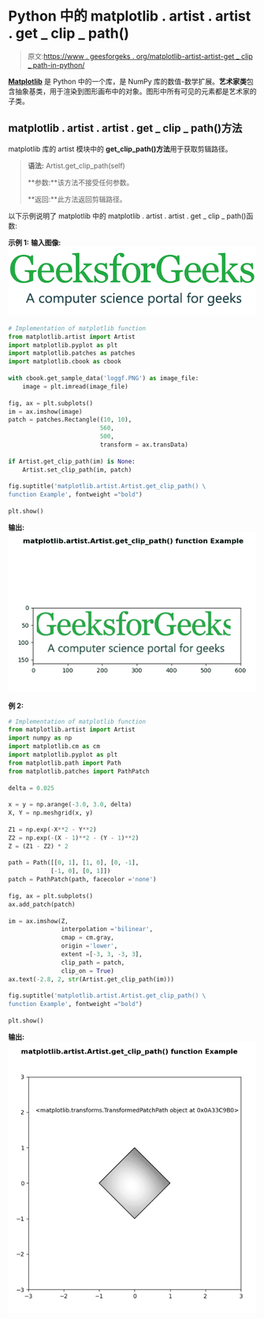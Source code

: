 # Python 中的 matplotlib . artist . artist . get _ clip _ path()

> 原文:[https://www . geesforgeks . org/matplotlib-artist-artist-get _ clip _ path-in-python/](https://www.geeksforgeeks.org/matplotlib-artist-artist-get_clip_path-in-python/)

**[Matplotlib](https://www.geeksforgeeks.org/python-introduction-matplotlib/)** 是 Python 中的一个库，是 NumPy 库的数值-数学扩展。**艺术家类**包含抽象基类，用于渲染到图形画布中的对象。图形中所有可见的元素都是艺术家的子类。

## matplotlib . artist . artist . get _ clip _ path()方法

matplotlib 库的 artist 模块中的 **get_clip_path()方法**用于获取剪辑路径。

> **语法:** Artist.get_clip_path(self)
> 
> **参数:**该方法不接受任何参数。
> 
> **返回:**此方法返回剪辑路径。

以下示例说明了 matplotlib 中的 matplotlib . artist . artist . get _ clip _ path()函数:

**示例 1:**
**输入图像:**
![](img/01b4c4a487799db375e5275e0d4480a1.png)

```py
# Implementation of matplotlib function
from matplotlib.artist import Artist
import matplotlib.pyplot as plt 
import matplotlib.patches as patches 
import matplotlib.cbook as cbook 

with cbook.get_sample_data('loggf.PNG') as image_file: 
    image = plt.imread(image_file) 

fig, ax = plt.subplots() 
im = ax.imshow(image) 
patch = patches.Rectangle((10, 10), 
                          560, 
                          500,  
                          transform = ax.transData)  

if Artist.get_clip_path(im) is None: 
    Artist.set_clip_path(im, patch)

fig.suptitle('matplotlib.artist.Artist.get_clip_path() \
function Example', fontweight ="bold") 

plt.show()
```

**输出:**
![](img/7f93bf948330ae8b93794ea194010529.png)

**例 2:**

```py
# Implementation of matplotlib function
from matplotlib.artist import Artist
import numpy as np 
import matplotlib.cm as cm 
import matplotlib.pyplot as plt 
from matplotlib.path import Path 
from matplotlib.patches import PathPatch 

delta = 0.025

x = y = np.arange(-3.0, 3.0, delta) 
X, Y = np.meshgrid(x, y) 

Z1 = np.exp(-X**2 - Y**2) 
Z2 = np.exp(-(X - 1)**2 - (Y - 1)**2) 
Z = (Z1 - Z2) * 2

path = Path([[0, 1], [1, 0], [0, -1], 
            [-1, 0], [0, 1]]) 
patch = PathPatch(path, facecolor ='none') 

fig, ax = plt.subplots() 
ax.add_patch(patch) 

im = ax.imshow(Z, 
               interpolation ='bilinear',  
               cmap = cm.gray, 
               origin ='lower',  
               extent =[-3, 3, -3, 3], 
               clip_path = patch,  
               clip_on = True) 
ax.text(-2.8, 2, str(Artist.get_clip_path(im)))

fig.suptitle('matplotlib.artist.Artist.get_clip_path() \
function Example', fontweight ="bold") 

plt.show()
```

**输出:**
![](img/0853ac904bc8c224c42fa63380aeb5fb.png)